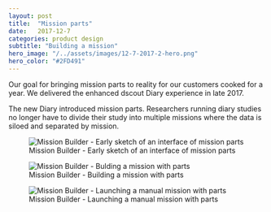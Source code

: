 ```yaml
---
layout: post
title:  "Mission parts"
date:   2017-12-7
categories: product design
subtitle: "Building a mission"
hero_image: "/../assets/images/12-7-2017-2-hero.png"
hero_color: "#2FD491"
---
```

Our goal for bringing mission parts to reality for our customers cooked for a year. We delivered the enhanced dscout Diary experience in late 2017.

The new Diary introduced mission parts. Researchers running diary studies no longer have to divide their study into multiple missions where the data is siloed and separated by mission.

<figure>
	<img src="../../../../../../assets/images/builder-1.JPG" alt="Mission Builder - Early sketch of an interface of mission parts" />
	<figcaption class="media-caption center">Mission Builder - Early sketch of an interface of mission parts</figcaption>
</figure>

<figure>
	<img src="../../../../../../assets/images/builder-2.png" alt="Mission Builder - Bulding a mission with parts" />
	<figcaption class="media-caption center">Mission Builder - Building a mission with parts</figcaption>
</figure>

<figure>
	<img src="../../../../../../assets/images/builder-3.png" alt="Mission Builder - Launching a manual mission with parts" />
	<figcaption class="media-caption center">Mission Builder - Launching a manual mission with parts</figcaption>
</figure>
